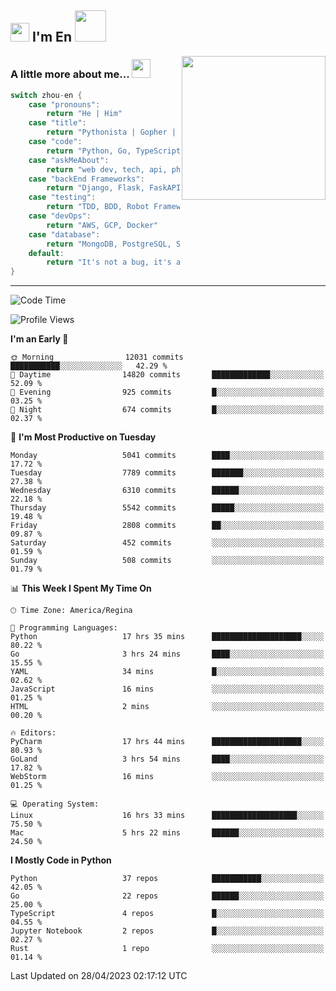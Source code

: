 <h2><img src="https://emojis.slackmojis.com/emojis/images/1531849430/4246/blob-sunglasses.gif?1531849430" width="30"/> I'm En <img src="https://media.giphy.com/media/12oufCB0MyZ1Go/giphy.gif" width="50"></h2>
<img align='right' src="https://media.giphy.com/media/M9gbBd9nbDrOTu1Mqx/giphy.gif" width="230">


### A little more about me... <img src="https://media.giphy.com/media/WUlplcMpOCEmTGBtBW/giphy.gif" width="30">  
<!--
```javascript
const zhou-en = {
    pronouns: "He" | "Him",
    title: "Pythonista" | "Gopher" | "Rustacean",
    code: ["Python", "Go", "Rust", "TypeScript"],
    askMeAbout: ["web dev", "tech", "app dev", "photography"],
    technologies: {
        backEnd: {
            python: ["Django", "Flask", "FaskAPI"],
            go: []
        },
        scraping: ["selenium", "scrapy", "spider"],
        testing: ["Robot Framework"],
        devOps: ["AWS", "Docker", "GCP", "Nginx"],
        databases: ["mongo", "postgresql", "sqlite"],
        misc: ["Firebase", "Heroku"]
    },
    architecture: ["Event Driven Architecture", "Microservices"],
    currentFocus: ["Temporal", "Rust"],
    funFact: "It's not a bug, it's a feature!"
};
```
  -->

```go
switch zhou-en {
    case "pronouns":
        return "He | Him"
    case "title":
        return "Pythonista | Gopher | Rustacean"
    case "code":
        return "Python, Go, TypeScript, Rust"
    case "askMeAbout":
        return "web dev, tech, api, photography, basketball"
    case "backEnd Frameworks":
        return "Django, Flask, FaskAPI, Temporal"
    case "testing":
        return "TDD, BDD, Robot Framework, pytest"
    case "devOps":
        return "AWS, GCP, Docker"
    case "database":
        return "MongoDB, PostgreSQL, Sqlit"
    default:
        return "It's not a bug, it's a feature!"
}
```




---
<!--START_SECTION:waka-->
![Code Time](http://img.shields.io/badge/Code%20Time-634%20hrs-blue)

![Profile Views](http://img.shields.io/badge/Profile%20Views-19-blue)

**I'm an Early 🐤** 

```text
🌞 Morning                12031 commits       ███████████░░░░░░░░░░░░░░   42.29 % 
🌆 Daytime                14820 commits       █████████████░░░░░░░░░░░░   52.09 % 
🌃 Evening                925 commits         █░░░░░░░░░░░░░░░░░░░░░░░░   03.25 % 
🌙 Night                  674 commits         █░░░░░░░░░░░░░░░░░░░░░░░░   02.37 % 
```
📅 **I'm Most Productive on Tuesday** 

```text
Monday                   5041 commits        ████░░░░░░░░░░░░░░░░░░░░░   17.72 % 
Tuesday                  7789 commits        ███████░░░░░░░░░░░░░░░░░░   27.38 % 
Wednesday                6310 commits        ██████░░░░░░░░░░░░░░░░░░░   22.18 % 
Thursday                 5542 commits        █████░░░░░░░░░░░░░░░░░░░░   19.48 % 
Friday                   2808 commits        ██░░░░░░░░░░░░░░░░░░░░░░░   09.87 % 
Saturday                 452 commits         ░░░░░░░░░░░░░░░░░░░░░░░░░   01.59 % 
Sunday                   508 commits         ░░░░░░░░░░░░░░░░░░░░░░░░░   01.79 % 
```


📊 **This Week I Spent My Time On** 

```text
🕑︎ Time Zone: America/Regina

💬 Programming Languages: 
Python                   17 hrs 35 mins      ████████████████████░░░░░   80.22 % 
Go                       3 hrs 24 mins       ████░░░░░░░░░░░░░░░░░░░░░   15.55 % 
YAML                     34 mins             █░░░░░░░░░░░░░░░░░░░░░░░░   02.62 % 
JavaScript               16 mins             ░░░░░░░░░░░░░░░░░░░░░░░░░   01.25 % 
HTML                     2 mins              ░░░░░░░░░░░░░░░░░░░░░░░░░   00.20 % 

🔥 Editors: 
PyCharm                  17 hrs 44 mins      ████████████████████░░░░░   80.93 % 
GoLand                   3 hrs 54 mins       ████░░░░░░░░░░░░░░░░░░░░░   17.82 % 
WebStorm                 16 mins             ░░░░░░░░░░░░░░░░░░░░░░░░░   01.25 % 

💻 Operating System: 
Linux                    16 hrs 33 mins      ███████████████████░░░░░░   75.50 % 
Mac                      5 hrs 22 mins       ██████░░░░░░░░░░░░░░░░░░░   24.50 % 
```

**I Mostly Code in Python** 

```text
Python                   37 repos            ███████████░░░░░░░░░░░░░░   42.05 % 
Go                       22 repos            ██████░░░░░░░░░░░░░░░░░░░   25.00 % 
TypeScript               4 repos             █░░░░░░░░░░░░░░░░░░░░░░░░   04.55 % 
Jupyter Notebook         2 repos             █░░░░░░░░░░░░░░░░░░░░░░░░   02.27 % 
Rust                     1 repo              ░░░░░░░░░░░░░░░░░░░░░░░░░   01.14 % 
```




 Last Updated on 28/04/2023 02:17:12 UTC
<!--END_SECTION:waka-->

